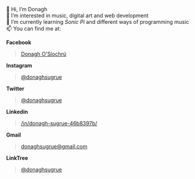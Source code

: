 👋 Hi, I’m Donagh  
👀 I’m interested in music, digital art and web development  
:musical_note: I’m currently learning *Sonic Pi* and different ways of programming music  
📫 You can find me at:

**Facebook**
>[Donagh O'Síochrú](https://www.facebook.com/donaghsugrue/)

**Instagram**
>[@donaghsugrue](https://www.instagram.com/donaghsugrue/)

**Twitter**
>[@donaghsugrue](https://twitter.com/donaghsugrue)

**Linkedin**
>[/in/donagh-sugrue-46b8397b/](https://www.linkedin.com//in/donagh-sugrue-46b8397b/)

**Gmail**
>[donaghsugrue@gmail.com](https://pages.github.com/)

**LinkTree**
>[@donaghsugrue](https://linktr.ee/donaghsugrue)
